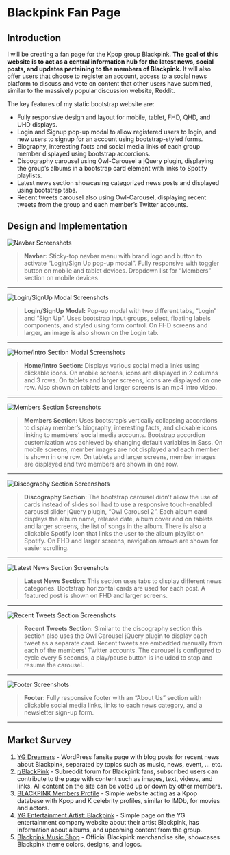 #  Blackpink Fan Page

## Introduction 
I will be creating a fan page for the Kpop group Blackpink. __The goal of this website is to act as a central information hub for the latest news, social posts, and updates pertaining to the members of Blackpink.__ It will also offer users that choose to register an account, access to a social news platform to discuss and vote on content that other users have submitted, similar to the massively popular discussion website, Reddit.

The key features of my static bootstrap website are:
* Fully responsive design and layout for mobile, tablet, FHD, QHD, and UHD displays.
* Login and Signup pop-up modal to allow registered users to login, and new users to signup for an account using bootstrap-styled forms.
* Biography, interesting facts and social media links of each group member displayed using bootstrap accordions.
* Discography carousel using Owl-Carousel a jQuery plugin, displaying the group’s albums in a bootstrap card element with links to Spotify playlists.
* Latest news section showcasing categorized news posts and displayed using bootstrap tabs.
* Recent tweets carousel also using Owl-Carousel, displaying recent tweets from the group and each member’s Twitter accounts.

## Design and Implementation
![Navbar Screenshots](images/tables/table-navbar.png)
> __Navbar:__ Sticky-top navbar menu with brand logo and button to activate “Login/Sign Up pop-up modal”. Fully responsive with toggler button on mobile and tablet devices. Dropdown list for “Members” section on mobile devices. 
---
![Login/SignUp Modal Screenshots](images/tables/table-login.png)
>__Login/SignUp Modal:__ Pop-up modal with two different tabs, “Login” and “Sign Up”. Uses bootstrap input groups, select, floating labels components, and styled using form control. On FHD screens and larger, an image is also shown on the Login tab. 
---
![Home/Intro Section Modal Screenshots](images/tables/table-home.png)
>__Home/Intro Section:__ Displays various social media links using clickable icons. On mobile screens, icons are displayed in 2 columns and 3 rows. On tablets and larger screens, icons are displayed on one row. Also shown on tablets and larger screens is an mp4 intro video. 
---
![Members Section Screenshots](images/tables/table-members.png)
>__Members Section:__ Uses bootstrap’s vertically collapsing accordions to display member’s biography, interesting facts, and clickable icons linking to members’ social media accounts. Bootstrap accordion customization was achieved by changing default variables in Sass. On mobile screens, member images are not displayed and each member is shown in one row. On tablets and larger screens, member images are displayed and two members are shown in one row. 
---
![Discography Section Screenshots](images/tables/table-albums.png)
>__Discography Section__: The bootstrap carousel didn’t allow the use of cards instead of slides so I had to use a responsive touch-enabled carousel slider jQuery plugin, “Owl Carousel 2”. Each album card displays the album name, release date, album cover and on tablets and larger screens, the list of songs in the album. There is also a clickable Spotify icon that links the user to the album playlist on Spotify. On FHD and larger screens, navigation arrows are shown for easier scrolling. 
---
![Latest News Section Screenshots](images/tables/table-news.png)
>__Latest News Section__: This section uses tabs to display different news categories. Bootstrap horizontal cards are used for each post. A featured post is shown on FHD and larger screens. 
---
![Recent Tweets Section Screenshots](images/tables/table-tweets.png)
>__Recent Tweets Section__: Similar to the discography section this section also uses the Owl Carousel jQuery plugin to display each tweet as a separate card. Recent tweets are embedded manually from each of the members' Twitter accounts. The carousel is configured to cycle every 5 seconds, a play/pause button is included to stop and resume the carousel.
---
![Footer Screenshots](images/tables/table-footer.png)
>__Footer__: Fully responsive footer with an “About Us” section with clickable social media links, links to each news category, and a newsletter sign-up form. 
---
## Market Survey
1. [YG Dreamers](https://ygdreamers.com) - WordPress fansite page with blog posts for recent news about Blackpink, separated by topics such as music, news, event, … etc.
2. [r/BlackPink](https://www.reddit.com/r/BlackPink) - Subreddit forum for Blackpink fans, subscribed users can contribute to the page with content such as images, text, videos, and links. All content on the site can be voted up or down by other members.
3. [BLACKPINK Members Profile](https://kprofiles.com/black-pink-members-profile) - Simple website acting as a Kpop database with Kpop and K celebrity profiles, similar to IMDb, for movies and actors.
4. [YG Entertainment Artist: Blackpink](https://www.ygfamily.com/artist/Main.asp?LANGDIV=E&ARTIDX=70) - Simple page on the YG entertainment company website about their artist Blackpink, has information about albums, and upcoming content from the group.
5. [Blackpink Music Shop](https://shop.blackpinkmusic.com/) - Official Blackpink merchandise site, showcases Blackpink theme colors, designs, and logos.
